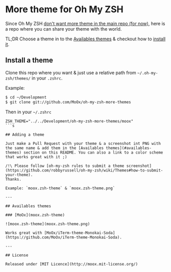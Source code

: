 # More theme for Oh My ZSH

Since Oh My ZSH [don't want more theme in the main repo (for now)](https://github.com/robbyrussell/oh-my-zsh#dont-send-us-your-theme-for-now), here is a repo where you can share your theme with the world.

TL;DR Choose a theme in to the [Availables themes](#availables-themes) & checkout how to [install it](#install-a-theme).

## Install a theme

Clone this repo where you want & just use a relative path from `~/.oh-my-zsh/themes/` in your `.zshrc`.

Example: 

```bash
$ cd ~/Development
$ git clone git://github.com/MoOx/oh-my-zsh-more-themes
```

Then in your `~/.zshrc`

```
ZSH_THEME="../../Development/oh-my-zsh-more-themes/moox"
```s

## Adding a theme

Just make a Pull Request with your theme & a screenshot int PNG with the same name & add them in the [Availables themes](#availables-themes) section on this README. You can also a link to a color scheme that works great with it ;)

/!\ Please follow [oh-my-zsh rules to submit a theme screenshot](https://github.com/robbyrussell/oh-my-zsh/wiki/Themes#how-to-submit-your-theme).
Thanks.
 
Example: `moox.zsh-theme` & `moox.zsh-theme.png`

---

## Availables themes

### [MoOx](moox.zsh-theme)

![moox.zsh-theme](moox.zsh-theme.png)

Works great with [MoOx/iTerm-theme-Monokai-Soda](https://github.com/MoOx/iTerm-theme-Monokai-Soda).

---

## License

Released under [MIT Licence](http://moox.mit-license.org/)